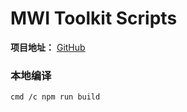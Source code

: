 # MWI Toolkit Scripts

**项目地址：** [GitHub](https://github.com/zqzhang1996/MWI_Toolkit)

### 本地编译
```bash
cmd /c npm run build
```